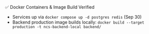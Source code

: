 ✅ Docker Containers & Image Build Verified
- Services up via `docker compose up -d postgres redis` (Sep 30)
- Backend production image builds locally: `docker build --target production -t ncs-backend-local backend/`
